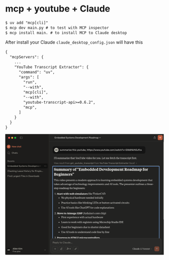 # mcp + youtube + Claude

```
$ uv add "mcp[cli]"
$ mcp dev main.py # to test with MCP inspector
$ mcp install main. # to install MCP to Claude desktop
```
After install your Claude `claude_desktop_config.json` will have this
```
{
  "mcpServers": {
    ...
    "YouTube Transcript Extractor": {
      "command": "uv",
      "args": [
        "run",
        "--with",
        "mcp[cli]",
        "--with",
        "youtube-transcript-api>=0.6.2",
        "mcp",
      ]
    }
  }
}
```

![alt text](images/claude.png)